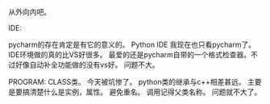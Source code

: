 从外向内吧。

IDE:

pycharm的存在肯定是有它的意义的。
Python IDE 我现在也只看pycharm了。IDE环境做的真的比VS好很多。
最爱的还是pycharm自带的一个格式检查器。不过好像自动补全功能做的没有vs好。
问题不大。

PROGRAM:
CLASS类。
今天被坑惨了。
python类的继承与c++相差甚远。
主要是要搞清楚什么是实例，属性。
避免重名。
调用记得父类名称。
问题就不大了。
